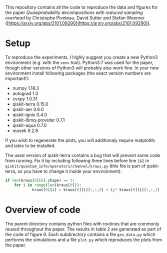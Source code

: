This repository contains all the code to reproduce the data and figures for the paper _Quasiprobability decompositions with reduced sampling overhead_ by Christophe Piveteau, David Sutter and Stefan Woerner ([https://arxiv.org/abs/2101.09290](https://arxiv.org/abs/2101.09290)).


Setup
=====
To reproduce the experiments, I highly suggest you create a new Python3 environment (e.g. with the `venv` tool). Python3.7 was used for the paper, though other versions of Python3 will probably also work fine. In your new environment install following packages (the exact version numbers are important!):
* numpy 1.18.3
* autograd 1.3
* cvxpy 1.0.31
* qiskit-terra 0.15.0
* qiskit-aer 0.6.0
* qiskit-ignis 0.4.0
* qiskit-ibmq-provider 0.7.1
* qiskit-aqua 0.7.0
* mosek 9.2.8

If you wish to regenerate the plots, you will additionaly require matplotlib and latex to be installed.

The used version of qiskit-terra contains a bug that will prevent some code from running. Fix it by including following three lines before line `162` in `qiskit/quantum_info/operators/channel/kraus.py` (this file is part of qiskit-terra, so you have to change it inside your environment):

```python
if len(kraus[0][0].shape) == 3:
    for i in range(len(kraus[0])):
            kraus[0][i] = kraus[0][i][:,:,0] + 1j* kraus[0][i][:,:,1]
```

Overview of code
================
The parent directory contains python files with routines that are commonly reused throughout the paper. The results in table 2 are generated as part of the code of figure 6. Each subdirectory contains a file `gen_data.py` which performs the simulations and a file `plot.py` which reproduces the plots from the paper.
